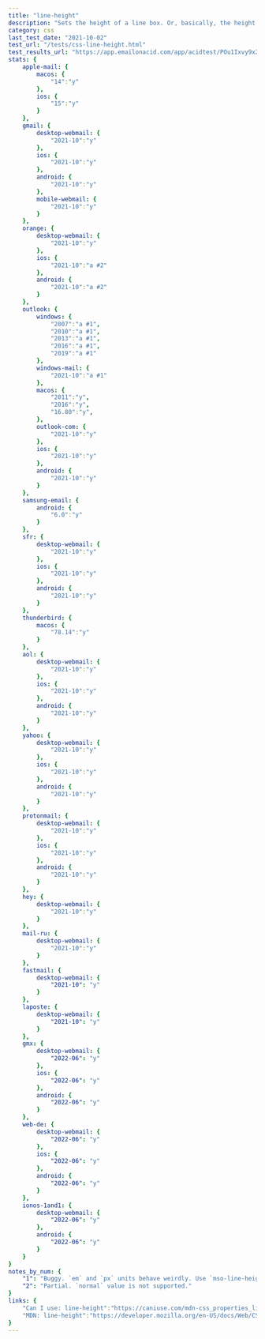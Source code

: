 ```yaml
---
title: "line-height"
description: "Sets the height of a line box. Or, basically, the height of a line of text."
category: css
last_test_date: "2021-10-02"
test_url: "/tests/css-line-height.html"
test_results_url: "https://app.emailonacid.com/app/acidtest/POu1Ixvy9x2XUtzmwlFPA4Lx8DDVhRpGvraSjEmf9DnDG/list"
stats: {
    apple-mail: {
        macos: {
            "14":"y"
        },
        ios: {
            "15":"y"
        }
    },
    gmail: {
        desktop-webmail: {
            "2021-10":"y"
        },
        ios: {
            "2021-10":"y"
        },
        android: {
            "2021-10":"y"
        },
        mobile-webmail: {
            "2021-10":"y"
        }
    },
    orange: {
        desktop-webmail: {
            "2021-10":"y"
        },
        ios: {
            "2021-10":"a #2"
        },
        android: {
            "2021-10":"a #2"
        }
    },
    outlook: {
        windows: {
            "2007":"a #1",
            "2010":"a #1",
            "2013":"a #1",
            "2016":"a #1",
            "2019":"a #1"
        },
        windows-mail: {
            "2021-10":"a #1"
        },
        macos: {
            "2011":"y",
            "2016":"y",
            "16.80":"y",
        },
        outlook-com: {
            "2021-10":"y"
        },
        ios: {
            "2021-10":"y"
        },
        android: {
            "2021-10":"y"
        }
    },
    samsung-email: {
        android: {
            "6.0":"y"
        }
    },
    sfr: {
        desktop-webmail: {
            "2021-10":"y"
        },
        ios: {
            "2021-10":"y"
        },
        android: {
            "2021-10":"y"
        }
    },
    thunderbird: {
        macos: {
            "78.14":"y"
        }
    },
    aol: {
        desktop-webmail: {
            "2021-10":"y"
        },
        ios: {
            "2021-10":"y"
        },
        android: {
            "2021-10":"y"
        }
    },
    yahoo: {
        desktop-webmail: {
            "2021-10":"y"
        },
        ios: {
            "2021-10":"y"
        },
        android: {
            "2021-10":"y"
        }
    },
    protonmail: {
        desktop-webmail: {
            "2021-10":"y"
        },
        ios: {
            "2021-10":"y"
        },
        android: {
            "2021-10":"y"
        }
    },
    hey: {
        desktop-webmail: {
            "2021-10":"y"
        }
    },
    mail-ru: {
        desktop-webmail: {
            "2021-10":"y"
        }
    },
    fastmail: {
        desktop-webmail: {
            "2021-10": "y"
        }
    },
    laposte: {
        desktop-webmail: {
            "2021-10": "y"
        }
    },
    gmx: {
        desktop-webmail: {
            "2022-06": "y"
        },
        ios: {
            "2022-06": "y"
        },
        android: {
            "2022-06": "y"
        }
    },
    web-de: {
        desktop-webmail: {
            "2022-06": "y"
        },
        ios: {
            "2022-06": "y"
        },
        android: {
            "2022-06": "y"
        }
    },
    ionos-1and1: {
        desktop-webmail: {
            "2022-06": "y"
        },
        android: {
            "2022-06": "y"
        }
    }
}
notes_by_num: {
    "1": "Buggy. `em` and `px` units behave weirdly. Use `mso-line-height-rule:exactly`.",
    "2": "Partial. `normal` value is not supported."
}
links: {
    "Can I use: line-height":"https://caniuse.com/mdn-css_properties_line-height",
    "MDN: line-height":"https://developer.mozilla.org/en-US/docs/Web/CSS/line-height"
}
---
```

